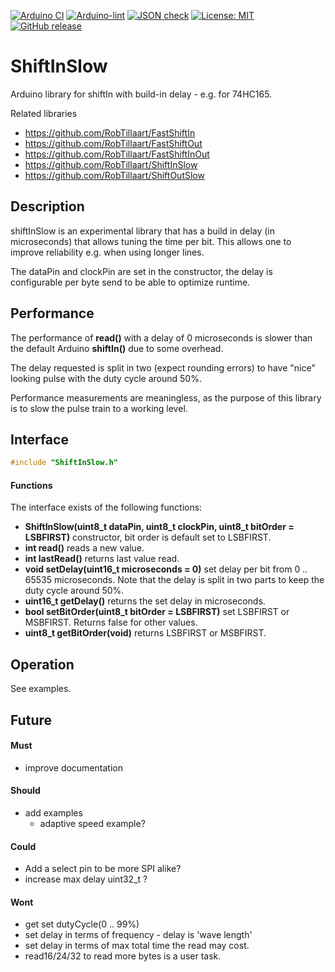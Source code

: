 
[![Arduino CI](https://github.com/RobTillaart/ShiftInSlow/workflows/Arduino%20CI/badge.svg)](https://github.com/marketplace/actions/arduino_ci)
[![Arduino-lint](https://github.com/RobTillaart/ShiftInSlow/actions/workflows/arduino-lint.yml/badge.svg)](https://github.com/RobTillaart/ShiftInSlow/actions/workflows/arduino-lint.yml)
[![JSON check](https://github.com/RobTillaart/ShiftInSlow/actions/workflows/jsoncheck.yml/badge.svg)](https://github.com/RobTillaart/ShiftInSlow/actions/workflows/jsoncheck.yml)
[![License: MIT](https://img.shields.io/badge/license-MIT-green.svg)](https://github.com/RobTillaart/ShiftInSlow/blob/master/LICENSE)
[![GitHub release](https://img.shields.io/github/release/RobTillaart/ShiftInSlow.svg?maxAge=3600)](https://github.com/RobTillaart/ShiftInSlow/releases)


# ShiftInSlow

Arduino library for shiftIn with build-in delay - e.g. for 74HC165.

Related libraries
- https://github.com/RobTillaart/FastShiftIn
- https://github.com/RobTillaart/FastShiftOut
- https://github.com/RobTillaart/FastShiftInOut
- https://github.com/RobTillaart/ShiftInSlow
- https://github.com/RobTillaart/ShiftOutSlow


## Description

shiftInSlow is an experimental library that has a build in delay (in microseconds) that allows tuning the time per bit. 
This allows one to improve reliability e.g. when using longer lines.

The dataPin and clockPin are set in the constructor, the delay is configurable per byte send to be able to optimize runtime.


## Performance

The performance of **read()** with a delay of 0 microseconds is slower than the default Arduino 
**shiftIn()** due to some overhead. 

The delay requested is split in two (expect rounding errors) to have "nice" looking pulse
with the duty cycle around 50%.

Performance measurements are meaningless, as the purpose of this library is to 
slow the pulse train to a working level.


## Interface

```cpp
#include "ShiftInSlow.h"
```

#### Functions

The interface exists of the following functions:
- **ShiftInSlow(uint8_t dataPin, uint8_t clockPin, uint8_t bitOrder = LSBFIRST)** constructor, 
bit order is default set to LSBFIRST.
- **int read()** reads a new value.
- **int lastRead()** returns last value read.
- **void setDelay(uint16_t microseconds = 0)** set delay per bit from 0 .. 65535 microseconds. 
Note that the delay is split in two parts to keep the duty cycle around 50%.
- **uint16_t getDelay()** returns the set delay in microseconds.
- **bool setBitOrder(uint8_t bitOrder = LSBFIRST)** set LSBFIRST or MSBFIRST. Returns false for other values.
- **uint8_t getBitOrder(void)** returns LSBFIRST or MSBFIRST.


## Operation

See examples.


## Future

#### Must

- improve documentation

#### Should

- add examples
  - adaptive speed example?

#### Could

- Add a select pin to be more SPI alike?
- increase max delay uint32_t ?

#### Wont

- get set dutyCycle(0 .. 99%)
- set delay in terms of frequency - delay is 'wave length'
- set delay in terms of max total time the read may cost.
- read16/24/32 to read more bytes is a user task.

